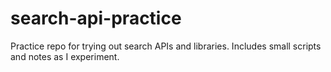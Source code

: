 # search-api-practice

Practice repo for trying out search APIs and libraries. Includes small scripts and notes as I experiment.
